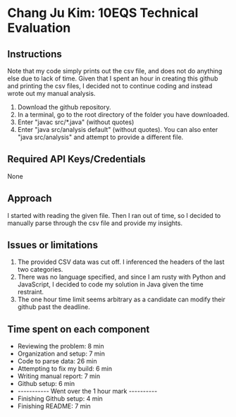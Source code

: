 # Chang Ju Kim: 10EQS Technical Evaluation

## Instructions

Note that my code simply prints out the csv file, and does not do anything else due to lack of time.
Given that I spent an hour in creating this github and printing the csv files, I decided not to continue coding and instead wrote out my manual analysis.

1. Download the github repository.
2. In a terminal, go to the root directory of the folder you have downloaded.
3. Enter "javac src/\*.java" (without quotes)
4. Enter "java src/analysis default" (without quotes). You can also enter "java src/analysis" and attempt to provide a different file.

## Required API Keys/Credentials

None

## Approach

I started with reading the given file. Then I ran out of time, so I decided to manually parse through the csv file and provide my insights.

## Issues or limitations

1. The provided CSV data was cut off. I inferenced the headers of the last two categories.
2. There was no language specified, and since I am rusty with Python and JavaScript, I decided to code my solution in Java given the time restraint.
3. The one hour time limit seems arbitrary as a candidate can modify their github past the deadline.

## Time spent on each component

- Reviewing the problem: 8 min
- Organization and setup: 7 min
- Code to parse data: 26 min
- Attempting to fix my build: 6 min
- Writing manual report: 7 min
- Github setup: 6 min
- ----------- Went over the 1 hour mark ----------
- Finishing Github setup: 4 min
- Finishing README: 7 min
